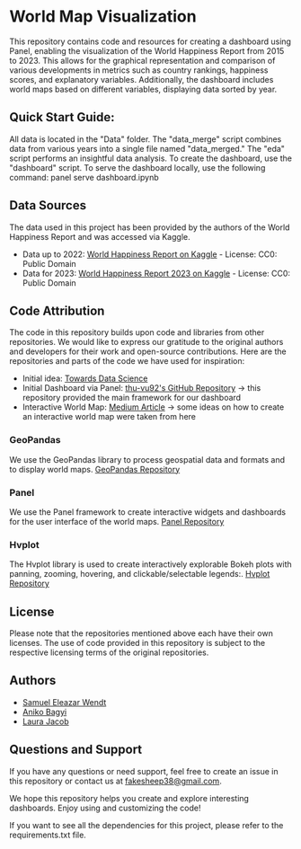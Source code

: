# World Map Visualization

This repository contains code and resources for creating a dashboard using Panel, enabling the visualization of the World Happiness Report from 2015 to 2023. This allows for the graphical representation and comparison of various developments in metrics such as country rankings, happiness scores, and explanatory variables. Additionally, the dashboard includes world maps based on different variables, displaying data sorted by year.

## Quick Start Guide: 
All data is located in the "Data" folder. The "data_merge" script combines data from various years into a single file named "data_merged." The "eda" script performs an insightful data analysis. To create the dashboard, use the "dashboard" script. To serve the dashboard locally, use the following command: panel serve dashboard.ipynb


## Data Sources
The data used in this project has been provided by the authors of the World Happiness Report and was accessed via Kaggle. 
- Data up to 2022: [World Happiness Report on Kaggle](https://www.kaggle.com/datasets/mathurinache/world-happiness-report) - License: CC0: Public Domain
- Data for 2023: [World Happiness Report 2023 on Kaggle](https://www.kaggle.com/datasets/ajaypalsinghlo/world-happiness-report-2023) - License: CC0: Public Domain

## Code Attribution

The code in this repository builds upon code and libraries from other repositories. We would like to express our gratitude to the original authors and developers for their work and open-source contributions. Here are the repositories and parts of the code we have used for inspiration:

- Initial idea: [Towards Data Science](https://towardsdatascience.com/visualizing-worldwide-covid-19-data-using-python-plotly-maps-c0fba09a1b37)
- Initial Dashboard via Panel: [thu-vu92's GitHub Repository](https://github.com/thu-vu92/python-dashboard-panel)
	-> this repository provided the  main framework for our dashboard 
- Interactive World Map: [Medium Article](https://medium.com/@patohara60/interactive-mapping-in-python-with-uk-census-data-using-geoviews-and-panel-fcba3de07778)
	-> some ideas on how to create an interactive world map were taken from here
### GeoPandas

We use the GeoPandas library to process geospatial data and formats and to display world maps. [GeoPandas Repository](https://github.com/geopandas/geopandas)

### Panel

We use the Panel framework to create interactive widgets and dashboards for the user interface of the world maps. [Panel Repository](https://github.com/holoviz/panel)

### Hvplot

The Hvplot library is used to create interactively explorable Bokeh plots with panning, zooming, hovering, and clickable/selectable legends:. [Hvplot Repository](https://github.com/holoviz/hvplot)

## License

Please note that the repositories mentioned above each have their own licenses. The use of code provided in this repository is subject to the respective licensing terms of the original repositories.

## Authors

- [Samuel Eleazar Wendt](https://github.com/Weltall-Erde-Mensch)
- [Aniko Bagyi](https://github.com/DAT-Aniko)
- [Laura Jacob](https://github.com/fakesheep38)

## Questions and Support

If you have any questions or need support, feel free to create an issue in this repository or contact us at fakesheep38@gmail.com.

We hope this repository helps you create and explore interesting dashboards. Enjoy using and customizing the code!

If you want to see all the dependencies for this project, please refer to the requirements.txt file.
